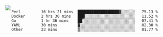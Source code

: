 

<a href="https://github.com/anuraghazra/github-readme-stats">
  <img align="left" src="https://github-readme-stats.vercel.app/api?username=kfly8&count_private=true&show_icons=true&theme=calm" />
</a>


<!--START_SECTION:waka-->

```text
Perl         16 hrs 21 mins  ██████████████████▓░░░░░░   75.13 %
Docker       2 hrs 30 mins   ███░░░░░░░░░░░░░░░░░░░░░░   11.52 %
Go           1 hr 36 mins    ██░░░░░░░░░░░░░░░░░░░░░░░   07.41 %
YAML         30 mins         ▓░░░░░░░░░░░░░░░░░░░░░░░░   02.30 %
Other        23 mins         ▒░░░░░░░░░░░░░░░░░░░░░░░░   01.77 %
```

<!--END_SECTION:waka-->
